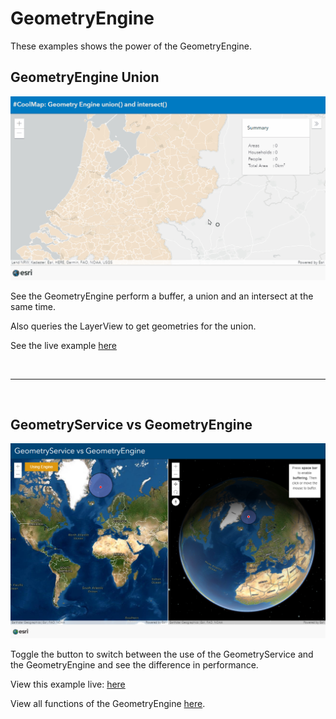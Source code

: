 # GeometryEngine
These examples shows the power of the GeometryEngine.

## GeometryEngine Union 
![GeometryEngine](../images/20220217_GeometryEngineUnion.gif)

See the GeometryEngine perform a buffer, a union and an intersect at the same time.

Also queries the LayerView to get geometries for the union.

See the live example [here](https://esrinederland.github.io/CoolMaps/GeometryEngine/GeometryEngine_union.html)

<br>

---

<br>

## GeometryService vs GeometryEngine

![GeometryEngine](../images/GeometryEngine_vs_Service.png)

Toggle the button to switch between the use of the GeometryService and the GeometryEngine and see the difference in performance. 


View this example live:
[here](https://esrinederland.github.io/CoolMaps/GeometryEngine/GeometryEngine_vs_GeometryService.html)

View all functions of the GeometryEngine [here](https://developers.arcgis.com/javascript/latest/api-reference/esri-geometry-geometryEngine.html).